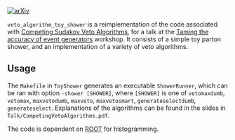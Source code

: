 [![arXiv](https://img.shields.io/badge/arXiv-2205.01697-<COLOR>.svg)](https://arxiv.org/pdf/1605.09246.pdf)

`veto_algorithm_toy_shower` is a reimplementation of the code associated with [Competing Sudakov Veto Algorithms](https://arxiv.org/pdf/1605.09246.pdf), for a talk at the [Taming the accuracy of event generators](https://indico.cern.ch/event/876082/) workshop. It consists of a simple toy parton shower, and an implementation of a variety of veto algorithms.

## Usage
The `Makefile` in `ToyShower` generates an executable `ShowerRunner`, which can be ran with option `-shower [SHOWER]`, where `[SHOWER]` is one of `vetomaxdumb`, `vetomax`, `maxvetodumb`, `maxveto`, `maxvetosmart`, `generateselectdumb`, `generateselect`. Explanations of the algorithms can be found in the slides in `Talk/CompetingVetoAlgorithms.pdf`. 

The code is dependent on [ROOT](https://root.cern/) for histogramming. 